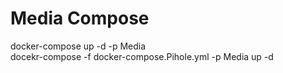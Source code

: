 # Media Compose
docker-compose up -d -p Media \
docekr-compose -f docker-compose.Pihole.yml -p Media up -d
